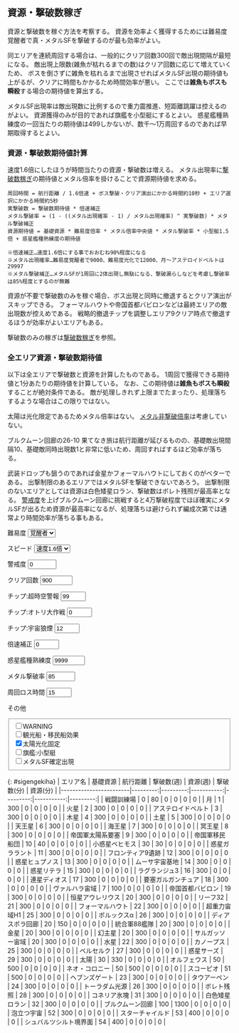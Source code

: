 ## 資源・撃破数稼ぎ

資源と撃破数を稼ぐ方法を考察する。
資源を効率よく獲得するためには難易度覚醒者で真・メタルSFを撃破するのが最も効率がよい。

同エリアを連続周回する場合は、一般的にクリア回数300回で敵出現間隔が最短になる。
敵出現上限数(雑魚が枯れるまでの数)はクリア回数に応じて増えていくため、
ボスを倒さずに雑魚を枯れるまで出現させればメタルSF出現の期待値も上がるが、クリアに時間もかかるため時間効率が悪い。
ここでは**雑魚もボスも瞬殺**する場合の期待値を算出する。

メタルSF出現率は敵出現数に比例するので重力震推進、短距離跳躍は控えるのがよい。
資源獲得のみが目的であれば旗艦を小型艇にするとよい。
惑星艦種熟練度の一回当たりの期待値は499しかないが、数千～1万周回するのであれば早期取得するとよい。

### 資源・撃破数期待値計算

速度1.6倍にしたほうが時間当たりの資源・撃破数は増える。
メタル出現率に[撃破数稼ぎ](撃破数稼ぎ.md)の期待値とメタル倍率を掛けることで資源期待値を求める。

```
周回時間 = 航行距離 / 1.6倍速 + ボス撃破・クリア演出にかかる時間約10秒 + エリア選択にかかる時間約5秒
実撃破数 = 撃破数期待値 * 倍速補正
メタル撃破率 = (1 - ((メタル出現確率 - 1) / メタル出現確率) ^ 実撃破数) * メタル撃破補正
資源期待値 = 基礎資源 * 難易度倍率 * メタル倍率中央値 * メタル撃破率 * 小型艇1.5倍 + 惑星艦種熟練度の期待値

※倍速補正…速度1.6倍にする事でおおむね90%程度になる
※メタル出現確率…難易度覚醒者で9000、難易度光化で12000、月～アステロイドベルトは29997
※メタル撃破補正…メタルSFが1周回に2体出現し無駄になる、撃破漏らしなどを考慮し撃破率は85%程度とするのが無難
```

資源が不要で撃破数のみを稼ぐ場合、ボス出現と同時に撤退するとクリア演出がスキップできる。
フォーマルハウトや帝国首都バビロンなどは最終エリアの敵出現数が控えめである。
戦略的撤退チップを調整しエリア9クリア時点で撤退するほうが効率がよいエリアもある。

撃破数のみの稼ぎは[撃破数稼ぎ](撃破数稼ぎ.md)を参照。

### 全エリア資源・撃破数期待値

以下は全エリアで撃破数と資源を計算したものである。
1周回で獲得できる期待値と1分あたりの期待値を計算している。
なお、この期待値は**雑魚もボスも瞬殺**することが絶対条件である。
敵が処理しきれず上限までたまったり、処理落ちするような場合はこの限りではない。

太陽は光化限定であるためメタル倍率はない。
[メタル非撃破倍率](資源.md#メタル非撃破倍率)は考慮していない。

ブルクムーン回廊の26-10 果てなき旅は航行距離が延びるものの、基礎敵出現間隔10、基礎敵同時出現数1と非常に低いため、周回すればするほど効率が落ちる。

武装ドロップも狙うのであれば金星かフォーマルハウトにしておくのがベターである。
出撃制限のあるエリアではメタルSFを撃破できないであろう。
出撃制限のないエリアとしては資源は白色矮星ロラン、撃破数はボレト残照が最高率となる。
[警戒度](その他.md#警戒度)を上げブルクムーン回廊に挑戦すると4万撃破程度でほぼ確実にメタルSFが出るため資源が最高率になるが、処理落ちは避けられず編成次第では通常より時間効率が落ちる事もある。

<form action="#" method="get" class="inline-grid grid2-auto-fr" oninput="sigengekiha()">

<label for="enemy-lv">難易度</label>
<select id="enemy-lv" data-auto-cookie required>
	<option value="0">一般兵</option>
	<option value="1">熟練兵</option>
	<option value="2">強化兵</option>
	<option value="3">親衛隊</option>
	<option value="4" selected>覚醒者</option>
	<option value="5">光化</option>
	<option value="6">真破</option>
</select>

<label for="speed">スピード</label>
<select id="speed" data-auto-cookie required>
	<option value="1.0">速度1倍</option>
	<option value="1.2">速度1.2倍</option>
	<option value="1.4">速度1.4倍</option>
	<option value="1.6" selected>速度1.6倍</option>
</select>

<label for="warn">警戒度</label>
<input type="number" id="warn" value="0" min="0" max="999" step="1" data-auto-cookie required>

<label for="clear">クリア回数</label>
<input type="number" id="clear" value="900" min="0" max="9999" step="1" data-auto-cookie required>

<label for="alerm">チップ:超時空警報</label>
<input type="number" id="alerm" value="99" min="0" max="99" step="1" data-auto-cookie required>

<label for="decoy">チップ:オトリ大作戦</label>
<input type="number" id="decoy" value="0" min="0" max="50" step="1" data-auto-cookie required>

<label for="smoke">チップ:宇宙狼煙</label>
<input type="number" id="smoke" value="12" min="0" max="12" step="1" data-auto-cookie required>

<label for="downrevision">倍速補正</label>
<input type="number" id="downrevision" value="0" min="0" max="99" step="1" list="downrevision-data" data-auto-cookie required>
<datalist id="downrevision-data">
	<option value="0">速度1倍</option>
	<option value="10">速度1.6倍(10%減)</option>
</datalist>

<label for="wakusei">惑星艦種熟練度</label>
<input type="number" id="wakusei" value="9999" min="0" max="9999" step="1" data-auto-cookie required>

<label for="metal-gekiha">メタル撃破率</label>
<input type="number" id="metal-gekiha" value="85" min="0" max="100" step="1" list="metal-gekiha-data" data-auto-cookie required>
<datalist id="metal-gekiha-data">
	<option value="85">85%撃破</option>
	<option value="100">100%撃破</option>
</datalist>

<label for="syuukai-time">周回ロス時間</label>
<input type="number" id="syuukai-time" value="15" min="0" max="60" step="1" list="syuukai-time-data" data-auto-cookie required>
<datalist id="syuukai-time-data">
	<option value="0">なし</option>
	<option value="5">エリア選択5秒</option>
	<option value="10">ボス撃破演出10秒</option>
	<option value="15">ボス撃破演出10秒+エリア選択5秒</option>
</datalist>

<label>その他</label>
<fieldset>
	<label><input type="checkbox" id="warning"                 data-auto-cookie>WARNING</label><br>
	<label><input type="checkbox" id="kankou"                  data-auto-cookie>観光船・移民船効果</label><br>
	<label><input type="checkbox" id="fixedsun"        checked data-auto-cookie>太陽光化固定</label><br>
	<label><input type="checkbox" id="kikan-kogatatei"         data-auto-cookie>旗艦:小型艇</label><br>
	<label><input type="checkbox" id="metal-kakutei"           data-auto-cookie>メタルSF確定出現</label><br>
</fieldset>

</form>

{: #sigengekiha}
| エリア名               | 基礎資源 | 航行距離 | 撃破数(週) | 資源(週) | 撃破数(分) | 資源(分) |
|------------------------|---------:|---------:|-----------:|---------:|-----------:|---------:|
| 戦闘訓練場             |        0 |       80 |          0 |        0 |          0 |        0 |
| 月                     |        1 |      300 |          0 |        0 |          0 |        0 |
| 火星                   |        2 |      300 |          0 |        0 |          0 |        0 |
| アステロイドベルト     |        3 |      300 |          0 |        0 |          0 |        0 |
| 木星                   |        4 |      300 |          0 |        0 |          0 |        0 |
| 土星                   |        5 |      300 |          0 |        0 |          0 |        0 |
| 天王星                 |        6 |      300 |          0 |        0 |          0 |        0 |
| 海王星                 |        7 |      300 |          0 |        0 |          0 |        0 |
| 冥王星                 |        8 |      300 |          0 |        0 |          0 |        0 |
| 帝国軍太陽系要塞       |        9 |      300 |          0 |        0 |          0 |        0 |
| 帝国軍移民船団         |       10 |       40 |          0 |        0 |          0 |        0 |
| 小惑星ベヒモス         |       30 |       30 |          0 |        0 |          0 |        0 |
| 惑星ガララント         |       11 |      300 |          0 |        0 |          0 |        0 |
| フロンティア9遺跡      |       12 |      300 |          0 |        0 |          0 |        0 |
| 惑星ヒュプノス         |       13 |      300 |          0 |        0 |          0 |        0 |
| ムーサ宇宙基地         |       14 |      300 |          0 |        0 |          0 |        0 |
| 惑星リテラ             |       15 |      300 |          0 |        0 |          0 |        0 |
| ラグランジュ3          |       16 |      300 |          0 |        0 |          0 |        0 |
| 連星ディオス           |       17 |      300 |          0 |        0 |          0 |        0 |
| 要塞ガルガンチュア     |       18 |      300 |          0 |        0 |          0 |        0 |
| ヴァルハラ宙域         |        7 |      100 |          0 |        0 |          0 |        0 |
| 帝国首都バビロン       |       19 |      300 |          0 |        0 |          0 |        0 |
| 恒星アウレリウス       |       20 |      300 |          0 |        0 |          0 |        0 |
| リーフ32               |       21 |      300 |          0 |        0 |          0 |        0 |
| フォーマルハウト       |       22 |      300 |          0 |        0 |          0 |        0 |
| 超重力宙域H1           |       25 |      300 |          0 |        0 |          0 |        0 |
| ポルックスα           |       26 |      300 |          0 |        0 |          0 |        0 |
| ディアスポラ回廊       |       20 |      150 |          0 |        0 |          0 |        0 |
| 統合軍88艦隊           |       20 |      300 |          0 |        0 |          0 |        0 |
| 金星                   |       20 |      300 |          0 |        0 |          0 |        0 |
| 幻主星                 |       20 |      300 |          0 |        0 |          0 |        0 |
| サルガッソー宙域       |       20 |      300 |          0 |        0 |          0 |        0 |
| 水星                   |       22 |      300 |          0 |        0 |          0 |        0 |
| カノープス             |       25 |      300 |          0 |        0 |          0 |        0 |
| ベルセルク             |       27 |      300 |          0 |        0 |          0 |        0 |
| 惑星サーズ             |       29 |      300 |          0 |        0 |          0 |        0 |
| 太陽                   |       30 |      330 |          0 |        0 |          0 |        0 |
| オルフェウス           |       50 |      500 |          0 |        0 |          0 |        0 |
| ネオ・コロニー         |       50 |      500 |          0 |        0 |          0 |        0 |
| スコーピオ             |       51 |      500 |          0 |        0 |          0 |        0 |
| ヘブンズゲート         |       23 |      300 |          0 |        0 |          0 |        0 |
| タウアーペン           |       24 |      300 |          0 |        0 |          0 |        0 |
| トーラダム光源         |       26 |      300 |          0 |        0 |          0 |        0 |
| ボレト残照             |       28 |      300 |          0 |        0 |          0 |        0 |
| コネリア氷塊           |       31 |      300 |          0 |        0 |          0 |        0 |
| 白色矮星ロラン         |       32 |      300 |          0 |        0 |          0 |        0 |
| ブルクムーン回廊       |      100 |     1300 |          0 |        0 |          0 |        0 |
| 泡立つ宇宙             |       52 |      300 |          0 |        0 |          0 |        0 |
| スターチャイルド       |       53 |      400 |          0 |        0 |          0 |        0 |
| シュバルツシルト境界面 |       54 |      400 |          0 |        0 |          0 |        0 |

<script type="module">
import * as StageData from "./assets/stage-data.js";

const is_solar_systems = [
	"月",
	"火星",
	"アステロイドベルト",
	"木星",
	"土星",
	"天王星",
	"海王星",
	"冥王星",
	"帝国軍太陽系要塞",
	"帝国軍移民船団"
];

const is_start_area = [
	"月",
	"火星",
	"アステロイドベルト"
];

const levels = [
	{name: "一般兵", sporn: 1.0, bonus:  1, metal: (1 +    5 +    10) / 2, rare:  750},
	{name: "熟練兵", sporn: 0.9, bonus:  2, metal: (1 +   50 +   100) / 2, rare: 1000},
	{name: "強化兵", sporn: 0.8, bonus:  4, metal:                    933, rare: 1500},
	{name: "親衛隊", sporn: 0.7, bonus:  6, metal: (1 + 1000 +  3000) / 2, rare: 2250},
	{name: "覚醒者", sporn: 0.6, bonus: 10, metal: (1 + 3000 + 10000) / 2, rare: 3000},
	{name: "光化",   sporn: 0.5, bonus: 20, metal:                      1, rare: 4000},
	{name: "真破",   sporn: 0.4, bonus: 25, metal:                      1, rare: 4500}
];

const sigengekiha = () => {
	const sigengekiha = document.getElementById("sigengekiha");
	
	const enemy_lv        = parseInt(document.getElementById("enemy-lv").value);
	const speed           = parseFloat(document.getElementById("speed").value);
	const warn            = parseInt(document.getElementById("warn").value);
	const clear           = parseInt(document.getElementById("clear").value);
	const alerm           = parseInt(document.getElementById("alerm").value);
	const decoy           = parseInt(document.getElementById("decoy").value);
	const smoke           = parseInt(document.getElementById("smoke").value);
	const downrevision    = parseInt(document.getElementById("downrevision").value);
	const wakusei         = parseInt(document.getElementById("wakusei").value);
	const metal_gekiha    = parseInt(document.getElementById("metal-gekiha").value);
	const syuukai_time    = parseInt(document.getElementById("syuukai-time").value);
	const warning         = document.getElementById("warning").checked;
	const kankou          = document.getElementById("kankou").checked;
	const fixedsun        = document.getElementById("fixedsun").checked;
	const kikan_kogatatei = document.getElementById("kikan-kogatatei").checked;
	const metal_kakutei   = document.getElementById("metal-kakutei").checked;
	
	const warnp = warn + (warning ? 200 : 0);
	
	const calc = (name, data, sigen, kyori) => {
		const is_solar = is_solar_systems.includes(name);
		const is_start = is_start_area.includes(name);
		const lvp      = levels[fixedsun && name == "太陽" ? 5 : enemy_lv];
		const rarep    = (is_start ? 9999 : lvp.rare) * 3;
		
		let gekihap = 0;
		let dist    = 0;
		data.forEach(stage => {
			const kankaku = Math.max(0.05,
				(
					(stage.est * lvp.sporn) * (1000 - warnp) / 1000
					+ decoy / 10
					- (kankou ? 0.1 : 0)
				)
				* (1 - smoke / 20)
				* (1 - Math.min(0.3, clear / 1000)));
			const limit   = Math.ceil(stage.emax * (100 + warnp) / 100) + Math.min(30, Math.ceil(clear / 30)) + alerm;
			const sporn   = Math.ceil(stage.esp  * (100 + warnp) / 100);
			
			gekihap += Math.min(limit, stage.dist / kankaku * (sporn + 1) / 2 * (100 - downrevision) / 100);
			dist    += stage.dist;
		});
		const metalp = metal_kakutei || lvp.metal == 1 ? 1.0 : (1 - Math.pow((rarep - 1) / rarep, gekihap)) * metal_gekiha / 100;
		
		return({
			sigenp:  sigen * lvp.bonus * lvp.metal * metalp * (kikan_kogatatei ? 1.5 : 1.0) + Math.max(0, (wakusei - 1) / 10) / 2,
			gekihap: gekihap + data.length,
			time:    dist / speed + syuukai_time
		});
	};
	
	sigengekiha.querySelectorAll("tbody tr").forEach(tr => {
		const name  = tr.children[0].textContent;
		const sigen = parseInt(tr.children[1].textContent);
		const kyori = parseInt(tr.children[2].textContent);
		const data  = StageData.stage_datas[name];
		const v     = calc(name, data, sigen, kyori);
		tr.children[3].textContent = v.gekihap.toLocaleString(undefined, {minimumFractionDigits: 2, maximumFractionDigits: 2});
		tr.children[4].textContent = v.sigenp.toLocaleString(undefined, {minimumFractionDigits: 2, maximumFractionDigits: 2});
		
		tr.children[5].textContent = (v.gekihap / v.time * 60).toLocaleString(undefined, {minimumFractionDigits: 2, maximumFractionDigits: 2});
		tr.children[6].textContent = (v.sigenp  / v.time * 60).toLocaleString(undefined, {minimumFractionDigits: 2, maximumFractionDigits: 2});
	});
	sigengekiha.dispatchEvent(new Event("update"));
};
sigengekiha();

window.sigengekiha = sigengekiha;
</script>
